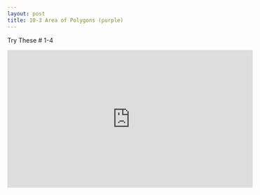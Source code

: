 ```yaml
---
layout: post
title: 10-3 Area of Polygons (purple)
---
```

Try These # 1-4
<iframe width="560" height="315" src="https://www.youtube.com/embed/biu7AGnBhT0" frameborder="0" allowfullscreen></iframe>
